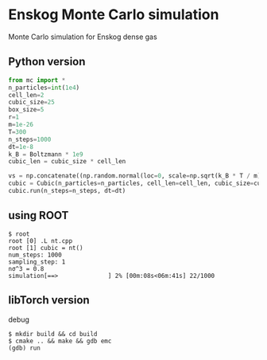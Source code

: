 
# Enskog Monte Carlo simulation

Monte Carlo simulation for Enskog dense gas

## Python version

```python
from mc import *
n_particles=int(1e4)
cell_len=2
cubic_size=25
box_size=5
r=1
m=1e-26
T=300
n_steps=1000
dt=1e-8
k_B = Boltzmann * 1e9
cubic_len = cubic_size * cell_len

vs = np.concatenate((np.random.normal(loc=0, scale=np.sqrt(k_B * T / m), size=(n_particles, 2)), np.random.uniform(low=0, high=10 * np.sqrt(k_B * T / m), size=(n_particles, 1))), axis=1)
cubic = Cubic(n_particles=n_particles, cell_len=cell_len, cubic_size=cubic_size, box_size=box_size, r=r, m=m, T=T, equ=False, vs=vs)
cubic.run(n_steps=n_steps, dt=dt)
```

## using ROOT

```shell
$ root
root [0] .L nt.cpp
root [1] cubic = nt()
num_steps: 1000
sampling_step: 1
nσ^3 = 0.8
simulation[==>              ] 2% [00m:08s<06m:41s] 22/1000
```

## libTorch version

debug

```shell
$ mkdir build && cd build
$ cmake .. && make && gdb emc
(gdb) run
```

